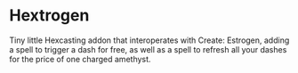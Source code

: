 # Hextrogen

Tiny little Hexcasting addon that interoperates with Create: Estrogen, adding a spell to trigger a dash for free, as well as a spell to refresh all your dashes for the price of one charged amethyst.